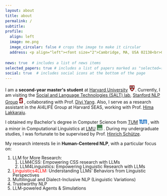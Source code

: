 ```yaml
---
layout: about
title: about
permalink: /
subtitle:
profile:
  align: left
  image: me.png
  image_circular: false # crops the image to make it circular
  address: <p align="left"><font size="2">Cambridge, MA, USA 02138<br>Graduate School of Arts and Sciences, Harvard University</font></p>

news: true  # includes a list of news items
selected_papers: true # includes a list of papers marked as "selected={true}"
social: true  # includes social icons at the bottom of the page
--- 
```

I am a **second-year master's student** at [Harvard University](https://www.harvard.edu/) <img src="assets/img/h.png" alt="h" height="20px">. Currently, I am visiting the [Social and Language Technologies (SALT) lab](https://cs.stanford.edu/~diyiy/group.html), 
	[Stanford NLP Group](https://nlp.stanford.edu/) <img src="assets/img/Stanford.png" alt="s" height="19px"> , collaborating with Prof.
	[Diyi Yang](https://cs.stanford.edu/~diyiy/index.html).
Also, I serve as a research assistant in the 
	AI4LIFE Group at 
	Harvard SEAS, working with Prof. 
	[Hima Lakkaraju](https://himalakkaraju.github.io/). 
	
I obtained my Bachelor's degree in Computer Science from 
	[TUM](https://www.tum.de/en/) <img src="assets/img/TUM.png" alt="tum" height="13px"> , with a minor in Computational Linguistics at 
	[LMU](https://www.lmu.de/en/) <img src="assets/img/LMU.jpeg" alt="lmu" height="18px"> . During my undergraduate studies, I was fortunate to be supervised by Prof. 
	[Hinrich Schütze](https://scholar.google.com/citations?user=qIL9dWUAAAAJ&hl=en).
 <!-- 	at the 
	Center for Information and Language Processing, LMU.-->
<!-- 	[Center for Information and Language Processing](https://schuetze.cis.lmu.de/), LMU. -->

<!-- My research interests lie in **Human-Centered NLP**, with a particular focus on: i) `empowering linguistic and CSS research with LLMs`; ii) `multilingual and linguistic variations`; iii) `trustworthy NLP` and iv) `LLM agents and simulations`. -->
<!-- iii) `understanding LM's behaviors from linguistic lens` and iv) `empowering linguistic and CSS research with LLMs`. -->

<p>My research interests lie in <span style="color:990000, opacity: 0.80"><strong>Human-Centered NLP</strong></span>, with a particular focus on:</p>
<ol style="line-height:1">
    <li>LLM for More Research:
        <ol>
            <li><span style="color:990000">LLM4CSS</span>: Empowering CSS research with LLMs</li>
            <li><span style="color:990000">LLM4Linguistics</span>: Empowering Linguistic Research with LLMs</li>
        </ol>
    </li>
    <li><span style="color:red">Linguistics4LLM</span>: Understanding LLMs’ Behaviors from Linguistic Perspectives</li>
    <li>Multilingual and Dialect-Inclusive NLP (Linguistic Variations)</li>
    <li>Trustworthy NLP</li>
    <li>LLM-powered Agents & Simulations</li>
</ol>

